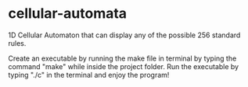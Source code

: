 # cellular-automata
1D Cellular Automaton that can display any of the possible 256 standard rules.

Create an executable by running the make file in terminal by typing the command "make" while inside the project folder.
Run the executable by typing "./c" in the terminal and enjoy the program!
